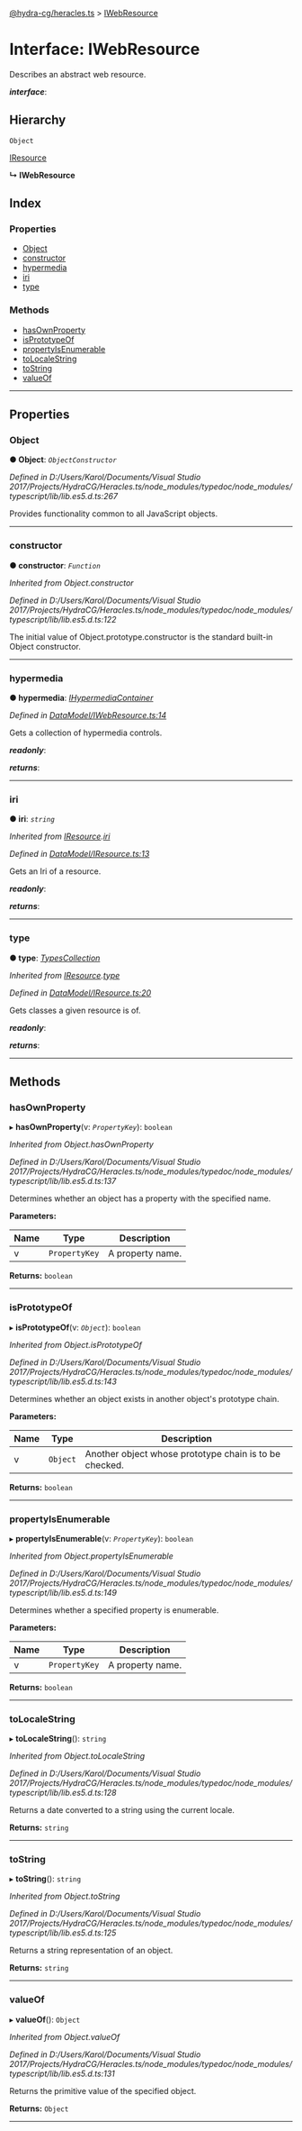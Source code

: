 [@hydra-cg/heracles.ts](../README.md) > [IWebResource](../interfaces/iwebresource.md)

# Interface: IWebResource

Describes an abstract web resource.

*__interface__*: 

## Hierarchy

 `Object`

 [IResource](iresource.md)

**↳ IWebResource**

## Index

### Properties

* [Object](iwebresource.md#object)
* [constructor](iwebresource.md#constructor)
* [hypermedia](iwebresource.md#hypermedia)
* [iri](iwebresource.md#iri)
* [type](iwebresource.md#type)

### Methods

* [hasOwnProperty](iwebresource.md#hasownproperty)
* [isPrototypeOf](iwebresource.md#isprototypeof)
* [propertyIsEnumerable](iwebresource.md#propertyisenumerable)
* [toLocaleString](iwebresource.md#tolocalestring)
* [toString](iwebresource.md#tostring)
* [valueOf](iwebresource.md#valueof)

---

## Properties

<a id="object"></a>

###  Object

**● Object**: *`ObjectConstructor`*

*Defined in D:/Users/Karol/Documents/Visual Studio 2017/Projects/HydraCG/Heracles.ts/node_modules/typedoc/node_modules/typescript/lib/lib.es5.d.ts:267*

Provides functionality common to all JavaScript objects.

___
<a id="constructor"></a>

###  constructor

**● constructor**: *`Function`*

*Inherited from Object.constructor*

*Defined in D:/Users/Karol/Documents/Visual Studio 2017/Projects/HydraCG/Heracles.ts/node_modules/typedoc/node_modules/typescript/lib/lib.es5.d.ts:122*

The initial value of Object.prototype.constructor is the standard built-in Object constructor.

___
<a id="hypermedia"></a>

###  hypermedia

**● hypermedia**: *[IHypermediaContainer](ihypermediacontainer.md)*

*Defined in [DataModel/IWebResource.ts:14](https://github.com/alien-mcl/Heracles.ts/blob/master/src/DataModel/IWebResource.ts#L14)*

Gets a collection of hypermedia controls.

*__readonly__*: 

*__returns__*: 

___
<a id="iri"></a>

###  iri

**● iri**: *`string`*

*Inherited from [IResource](iresource.md).[iri](iresource.md#iri)*

*Defined in [DataModel/IResource.ts:13](https://github.com/alien-mcl/Heracles.ts/blob/master/src/DataModel/IResource.ts#L13)*

Gets an Iri of a resource.

*__readonly__*: 

*__returns__*: 

___
<a id="type"></a>

###  type

**● type**: *[TypesCollection](../classes/typescollection.md)*

*Inherited from [IResource](iresource.md).[type](iresource.md#type)*

*Defined in [DataModel/IResource.ts:20](https://github.com/alien-mcl/Heracles.ts/blob/master/src/DataModel/IResource.ts#L20)*

Gets classes a given resource is of.

*__readonly__*: 

*__returns__*: 

___

## Methods

<a id="hasownproperty"></a>

###  hasOwnProperty

▸ **hasOwnProperty**(v: *`PropertyKey`*): `boolean`

*Inherited from Object.hasOwnProperty*

*Defined in D:/Users/Karol/Documents/Visual Studio 2017/Projects/HydraCG/Heracles.ts/node_modules/typedoc/node_modules/typescript/lib/lib.es5.d.ts:137*

Determines whether an object has a property with the specified name.

**Parameters:**

| Name | Type | Description |
| ------ | ------ | ------ |
| v | `PropertyKey` |  A property name. |

**Returns:** `boolean`

___
<a id="isprototypeof"></a>

###  isPrototypeOf

▸ **isPrototypeOf**(v: *`Object`*): `boolean`

*Inherited from Object.isPrototypeOf*

*Defined in D:/Users/Karol/Documents/Visual Studio 2017/Projects/HydraCG/Heracles.ts/node_modules/typedoc/node_modules/typescript/lib/lib.es5.d.ts:143*

Determines whether an object exists in another object's prototype chain.

**Parameters:**

| Name | Type | Description |
| ------ | ------ | ------ |
| v | `Object` |  Another object whose prototype chain is to be checked. |

**Returns:** `boolean`

___
<a id="propertyisenumerable"></a>

###  propertyIsEnumerable

▸ **propertyIsEnumerable**(v: *`PropertyKey`*): `boolean`

*Inherited from Object.propertyIsEnumerable*

*Defined in D:/Users/Karol/Documents/Visual Studio 2017/Projects/HydraCG/Heracles.ts/node_modules/typedoc/node_modules/typescript/lib/lib.es5.d.ts:149*

Determines whether a specified property is enumerable.

**Parameters:**

| Name | Type | Description |
| ------ | ------ | ------ |
| v | `PropertyKey` |  A property name. |

**Returns:** `boolean`

___
<a id="tolocalestring"></a>

###  toLocaleString

▸ **toLocaleString**(): `string`

*Inherited from Object.toLocaleString*

*Defined in D:/Users/Karol/Documents/Visual Studio 2017/Projects/HydraCG/Heracles.ts/node_modules/typedoc/node_modules/typescript/lib/lib.es5.d.ts:128*

Returns a date converted to a string using the current locale.

**Returns:** `string`

___
<a id="tostring"></a>

###  toString

▸ **toString**(): `string`

*Inherited from Object.toString*

*Defined in D:/Users/Karol/Documents/Visual Studio 2017/Projects/HydraCG/Heracles.ts/node_modules/typedoc/node_modules/typescript/lib/lib.es5.d.ts:125*

Returns a string representation of an object.

**Returns:** `string`

___
<a id="valueof"></a>

###  valueOf

▸ **valueOf**(): `Object`

*Inherited from Object.valueOf*

*Defined in D:/Users/Karol/Documents/Visual Studio 2017/Projects/HydraCG/Heracles.ts/node_modules/typedoc/node_modules/typescript/lib/lib.es5.d.ts:131*

Returns the primitive value of the specified object.

**Returns:** `Object`

___

